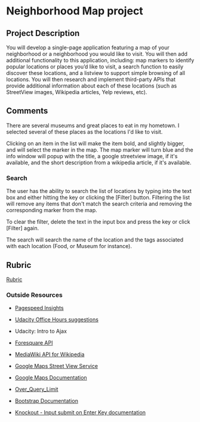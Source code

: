 # Neighborhood Map project

## Project Description
You will develop a single-page application featuring a map of your neighborhood or a neighborhood you would like to visit. You will then add additional functionality to this application, including: map markers to identify popular locations or places you’d like to visit, a search function to easily discover these locations, and a listview to support simple browsing of all locations. You will then research and implement third-party APIs that provide additional information about each of these locations (such as StreetView images, Wikipedia articles, Yelp reviews, etc).


## Comments
There are several museums and great places to eat in my hometown. I selected several of these places as the locations I'd like to visit.

Clicking on an item in the list will make the item bold, and slightly bigger, and will select the marker in the map. The map marker will turn blue and the info window will popup with the title, a google streetview image, if it's available, and the short description from a wikipedia article, if it's available.

### Search
The user has the ability to search the list of locations by typing into the text box and either hitting the <Enter> key or clicking the [Filter] button. Filtering the list will remove any items that don't match the search criteria and removing the corresponding marker from the map.

To clear the filter, delete the text in the input box and press the <Enter> key or click [Filter] again.

The search will search the name of the location and the tags associated with each location (Food, or Museum for instance).

## Rubric
<a href="https://www.udacity.com/course/viewer#!/c-nd001/l-2711658591/m-2684328537">Rubric</a>

### Outside Resources
* <a href="https://developers.google.com/speed/pagespeed/insights/">Pagespeed Insights</a>
* <a href="https://github.com/udacity/fend-office-hours/tree/master/Web%20Optimization/Effective%20Optimizations%20for%2060%20FPS">Udacity Office Hours suggestions</a>
* Udacity: Intro to Ajax

* <a href="https://developer.foursquare.com/start">Foresquare API</a>
* <a href="http://www.mediawiki.org/wiki/API%3aMain_page">MediaWiki API for Wikipedia</a>
* <a href="https://developers.google.com/maps/documentation/javascript/streetview"> Google Maps Street View Service</a>
* <a href="https://developers.google.com/maps/documentation/">Google Maps Documentation</a>
* <a href="https://developers.google.com/maps/documentation/business/articles/usage_limits">Over_Query_Limit</a>
* <a href="http://getbootstrap.com/css/">Bootstrap Documentation</a>

* <a href="http://blog.outsharked.com/2013/05/adding-default-enter-key-handling-to.html">Knockout - Input submit on Enter Key documentation</a>

